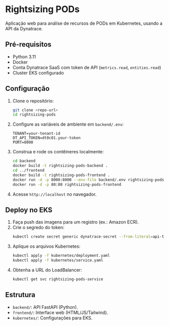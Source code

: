 # Rightsizing PODs

Aplicação web para análise de recursos de PODs em Kubernetes, usando a API da Dynatrace.

## Pré-requisitos
- Python 3.11
- Docker
- Conta Dynatrace SaaS com token de API (`metrics.read`, `entities.read`)
- Cluster EKS configurado

## Configuração
1. Clone o repositório:
   ```bash
   git clone <repo-url>
   cd rightsizing-pods
   ```

2. Configure as variáveis de ambiente em `backend/.env`:
   ```
   TENANT=your-tenant-id
   DT_API_TOKEN=dt0c01.your-token
   PORT=8000
   ```

3. Construa e rode os contêineres localmente:
   ```bash
   cd backend
   docker build -t rightsizing-pods-backend .
   cd ../frontend
   docker build -t rightsizing-pods-frontend .
   docker run -d -p 8000:8000 --env-file backend/.env rightsizing-pods-backend
   docker run -d -p 80:80 rightsizing-pods-frontend
   ```

4. Acesse `http://localhost` no navegador.

## Deploy no EKS
1. Faça push das imagens para um registro (ex.: Amazon ECR).
2. Crie o segredo do token:
   ```bash
   kubectl create secret generic dynatrace-secret --from-literal=api-token=dt0c01.your-token
   ```
3. Aplique os arquivos Kubernetes:
   ```bash
   kubectl apply -f kubernetes/deployment.yaml
   kubectl apply -f kubernetes/service.yaml
   ```
4. Obtenha a URL do LoadBalancer:
   ```bash
   kubectl get svc rightsizing-pods-service
   ```

## Estrutura
- `backend/`: API FastAPI (Python).
- `frontend/`: Interface web (HTML/JS/Tailwind).
- `kubernetes/`: Configurações para EKS.